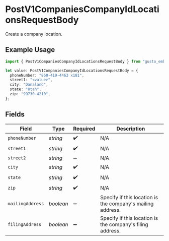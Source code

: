 # PostV1CompaniesCompanyIdLocationsRequestBody

Create a company location.

## Example Usage

```typescript
import { PostV1CompaniesCompanyIdLocationsRequestBody } from "gusto_embedded/models/operations";

let value: PostV1CompaniesCompanyIdLocationsRequestBody = {
  phoneNumber: "860-419-4463 x181",
  street1: "<value>",
  city: "Danaland",
  state: "Utah",
  zip: "99730-4210",
};
```

## Fields

| Field                                                      | Type                                                       | Required                                                   | Description                                                |
| ---------------------------------------------------------- | ---------------------------------------------------------- | ---------------------------------------------------------- | ---------------------------------------------------------- |
| `phoneNumber`                                              | *string*                                                   | :heavy_check_mark:                                         | N/A                                                        |
| `street1`                                                  | *string*                                                   | :heavy_check_mark:                                         | N/A                                                        |
| `street2`                                                  | *string*                                                   | :heavy_minus_sign:                                         | N/A                                                        |
| `city`                                                     | *string*                                                   | :heavy_check_mark:                                         | N/A                                                        |
| `state`                                                    | *string*                                                   | :heavy_check_mark:                                         | N/A                                                        |
| `zip`                                                      | *string*                                                   | :heavy_check_mark:                                         | N/A                                                        |
| `mailingAddress`                                           | *boolean*                                                  | :heavy_minus_sign:                                         | Specify if this location is the company's mailing address. |
| `filingAddress`                                            | *boolean*                                                  | :heavy_minus_sign:                                         | Specify if this location is the company's filing address.  |